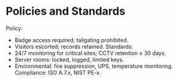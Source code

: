 # Policies and Standards
Policy:
- Badge access required; tailgating prohibited.
- Visitors escorted; records retained.
Standards:
- 24/7 monitoring for critical sites; CCTV retention ≥ 30 days.
- Server rooms: locked, logged, limited keys.
- Environmental: fire suppression, UPS, temperature monitoring.
Compliance: ISO A.7.x, NIST PE-x.

